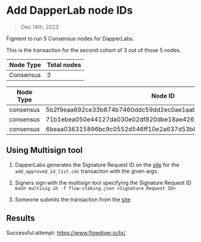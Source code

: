 # Add DapperLab node IDs

> Dec 14th, 2023

Figment to run 5 Consensus nodes for DapperLabs.

This is the transaction for the second cohort of 3 out of those 5 nodes.

Node Type | Total nodes
-------------|------------
Consensus    | 3

Node Type | Node ID
--------- |-----------------------------------------------------------------|
consensus| 5b2f9eaa692ce33b874b7460ddc59dd2ec0ae1aabeba450a2ab8f3c0c02fec22
consensus| 71b1ebea050e44127da030e02df820dbe18ae42675aef4d4366b32b7f8c3919f
consensus| 6beaa036315896bc9c0552d546ff10e2a637d53b8f847def8f1dba716ec33435



## Using Multisign tool

1. DapperLabs generates the Signature Request ID on the [site](https://flow-multisig-git-service-account-onflow.vercel.app/mainnet?type=serviceAccount&name=add_approved_id_list.cdc&param=%5B%20%20%20%20%20%7B%20%20%20%20%20%20%20%20%20%22type%22:%20%22Array%22,%20%20%20%20%20%20%20%20%20%22value%22:%20%5B%20%20%20%20%20%20%20%20%20%20%20%20%20%7B%20%20%20%20%20%20%20%20%20%20%20%20%20%20%20%20%20%22type%22:%20%22String%22,%20%20%20%20%20%20%20%20%20%20%20%20%20%20%20%20%20%22value%22:%20%225b2f9eaa692ce33b874b7460ddc59dd2ec0ae1aabeba450a2ab8f3c0c02fec22%22%20%20%20%20%20%20%20%20%20%20%20%20%20%7D,%20%20%20%20%20%20%20%20%20%20%20%20%20%7B%20%20%20%20%20%20%20%20%20%20%20%20%20%20%20%20%20%22type%22:%20%22String%22,%20%20%20%20%20%20%20%20%20%20%20%20%20%20%20%20%20%22value%22:%20%2271b1ebea050e44127da030e02df820dbe18ae42675aef4d4366b32b7f8c3919f%22%20%20%20%20%20%20%20%20%20%20%20%20%20%7D,%20%20%20%20%20%20%20%20%20%20%20%20%20%7B%20%20%20%20%20%20%20%20%20%20%20%20%20%20%20%20%20%22type%22:%20%22String%22,%20%20%20%20%20%20%20%20%20%20%20%20%20%20%20%20%20%22value%22:%20%226beaa036315896bc9c0552d546ff10e2a637d53b8f847def8f1dba716ec33435%22%20%20%20%20%20%20%20%20%20%20%20%20%20%7D%20%20%20%20%20%20%20%20%20%5D%20%20%20%20%20%7D%20%5D&acct=0x8624b52f9ddcd04a&limit=9999) for the `add_approved_id_list.cdc` transaction with the given args.

2. Signers sign with the multisign tool specifying the Signature Request ID
   `bash multisig.sh -f flow-staking.json <Signature Request ID>`

3. Someone submits the transaction from the [site](https://flow-multisig-git-service-account-onflow.vercel.app/mainnet)


## Results


Successful attempt: https://www.flowdiver.io/tx/
